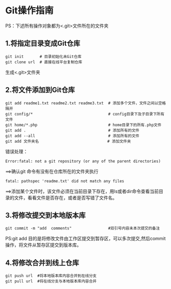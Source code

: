 # Git操作指南

PS：下述所有操作对象都为<.git>文件所在的文件夹

## 1.将指定目录变成Git仓库

```
git init       # 目录初始化未Git仓库
git clone url  # 直接在线平台复制仓库
```

生成<.git>文件夹

## 2.将文件添加到Git仓库

```
git add readme1.txt readme2.txt readme3.txt  # 添加多个文件，文件之间以空格隔开
git config/*                                 # config目录下及子目录下所有文件
git home/*.php                               # home目录下的所有.php文件
git add .                                    # 添加所有的文件
git add --all                                # 添加所有的文件 
git add 文件夹名                              # 添加文件夹 
```

错误处理：

```
Error:fatal: not a git repository (or any of the parent directories)
```
==>确认git 命令有没有在仓库所在的文件夹执行

```
fatal: pathspec 'readme.txt' did not match any files
```
==>添加某个文件时，该文件必须在当前目录下存在，用ls或者dir命令查看当前目录的文件，看看文件是否存在，或者是否写错了文件名。

## 3.将修改提交到本地版本库

```
git commit -m "add  comments"                #双引号内容未本次提交的备注
```

PS:git add 目的是将修改文件由工作区提交到暂存区，可以多次提交,然后commit操作，将文件从暂存区提交到版本库。

## 4.将修改合并到线上仓库

```
git push url  #将本地版本库内容合并到在线分支
git pull url  #将在线分支与本地版本库内容合并
```


